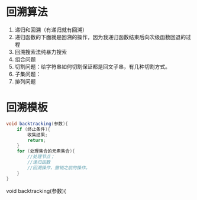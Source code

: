 # 回溯算法
1. 递归和回溯（有递归就有回溯）
2. 递归函数的下面就是回溯的操作，因为我递归函数结束后向次级函数回退的过程
3. 回溯搜索法纯暴力搜索
4. 组合问题
5. 切割问题：给字符串如何切割保证都是回文子串，有几种切割方式。
6. 子集问题：
7. 排列问题

# 回溯模板
```java
void backtracking(参数){
    if (终止条件){
        收集结果;
        return;
    }
    for (处理集合的元素集合){
        //处理节点；
        //递归函数
        //回溯操作，撤销之前的操作。
    }
}
```
void backtracking(参数){
